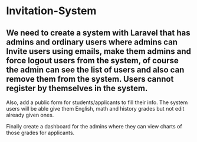 # Invitation-System

## We need to create a system with Laravel that has admins and ordinary users where admins can Invite users using emails, make them admins and force logout users from the system, of course the admin can see the list of users and also can remove them from the system. Users cannot register by themselves in the system.
 
Also, add a public form for students/applicants to fill their info. The system users will be able give them English, math and history grades but not edit already given ones.
 
Finally create a dashboard for the admins where they can view charts of those grades for applicants.
